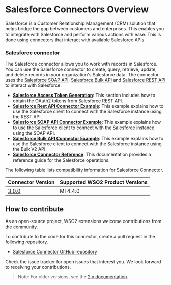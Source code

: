 # Salesforce Connectors Overview

Salesforce is a Customer Relationship Management (CRM) solution that helps bridge the gap between customers and enterprises. This enables you to integrate with Salesforce and perform various actions with ease. This is done using connectors that interact with available Salesforce APIs. 

### Salesforce connector

The Salesforce connector allows you to work with records in Salesforce. You can use the Salesforce connector to create, query, retrieve, update, and delete records in your organization's Salesforce data. The connector uses the [Salesforce SOAP API](http://www.salesforce.com/us/developer/docs/api/), [Salesforce Bulk API](https://developer.salesforce.com/docs/atlas.en-us.api_asynch.meta/api_asynch/api_asynch_introduction_how_bulk_api_works.htm/) and [Salesforce REST API](https://developer.salesforce.com/docs/atlas.en-us.api_rest.meta/api_rest/resources_list.htm) to interact with Salesforce.

* **[Salesforce Access Token Generation]({{base_path}}/reference/connectors/salesforce-connectors/3.x/sf-access-token-generation)**: This section includes how to obtain the OAuth2 tokens from Salesforce REST API.
* **[Salesforce Rest API Connector Example]({{base_path}}/reference/connectors/salesforce-connectors/3.x/sf-rest-connector-example/)**: This example explains how to use the Salesforce client to connect with the Salesforce instance using the REST API.
* **[Salesforce SOAP API Connector Example]({{base_path}}/reference/connectors/salesforce-connectors/3.x/sf-soap-connector-example/)**: This example explains how to use the Salesforce client to connect with the Salesforce instance using the SOAP API.
* **[Salesforce Bulk API Connector Example]({{base_path}}/reference/connectors/salesforce-connectors/3.x/sf-bulk-v2-connector-example.md/)**: This example explains how to use the Salesforce client to connect with the Salesforce instance using the Bulk V2 API.
* **[Salesforce Connector Reference]({{base_path}}/reference/connectors/salesforce-connectors/3.x/sf-rest-connector-config/)**: This documentation provides a reference guide for the Salesforce operations.
  
The following table lists compatibility information for Salesforce Connector.

| Connector Version                                                                    | Supported WSO2 Product Versions |
| ------------------------------------------------------------------------------------ | ------------------------------- |
| [3.0.0](https://github.com/wso2-extensions/esb-connector-salesforcerest/tree/v3.0.0) | MI 4.4.0                        |

## How to contribute

As an open-source project, WSO2 extensions welcome contributions from the community. 

To contribute to the code for this connector, create a pull request in the following repository. 

* [Salesforce Connector GitHub repository](https://github.com/wso2-extensions/esb-connector-salesforcerest) 

Check the issue tracker for open issues that interest you. We look forward to receiving your contributions.

> Note: For older versions, see the [2.x documentation]({{base_path}}/reference/connectors/salesforce-connectors/2.x/sf-connector-config/).
